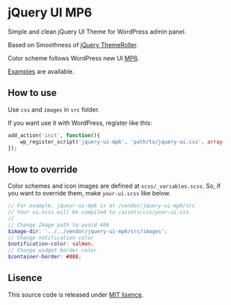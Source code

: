 # jQuery UI MP6

Simple and clean jQuery UI Theme for WordPress admin panel.

Based on Smoothness of [jQuery ThemeRoller](http://jqueryui.com/themeroller/#!).

Color scheme follows WordPress new UI [MP6](http://wordpress.org/news/2013/12/parker/).

[Examples](http://hametuha.github.io/jquery-ui-mp6/demo/) are available.

## How to use

Use `css` and `images` in `src` folder.

If you want use it with WordPress, register like this:

```php  
add_action('init', function(){  
    wp_register_script('jquery-ui-mp6', 'path/to/jquery-ui.css', array(), '1.0');  
});  
```

## How to override

Color schemes and icon images are defined at `scss/_variables.scss`.
So, if you want to override them, make `your-ui.scss` like below.

```scss
// For example, jqueyr-ui-mp6 is at /vendor/jquery-ui-mp6/src
// Your ui.scss will be compiled to /assets/css/your-ui.css
//
// Change Image path to avoid 404
$image-dir: '../../vendor/jquery-ui-mp6/src/images';
// Change notification color
$notification-color: salmon;
// Change widget border color
$container-border: #888;
```

## Lisence

This source code is released under [MIT lisence](http://opensource.org/licenses/mit-license.php).